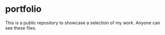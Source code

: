# portfolio
This is a public repository to showcase a selection of my work.
Anyone can see these files.